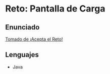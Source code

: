 # Reto: Pantalla de Carga

## Enunciado

[Tomado de ¡Acepta el Reto!](https://www.aceptaelreto.com/problem/statement.php?id=619&cat=151)

## Lenguajes

+ Java